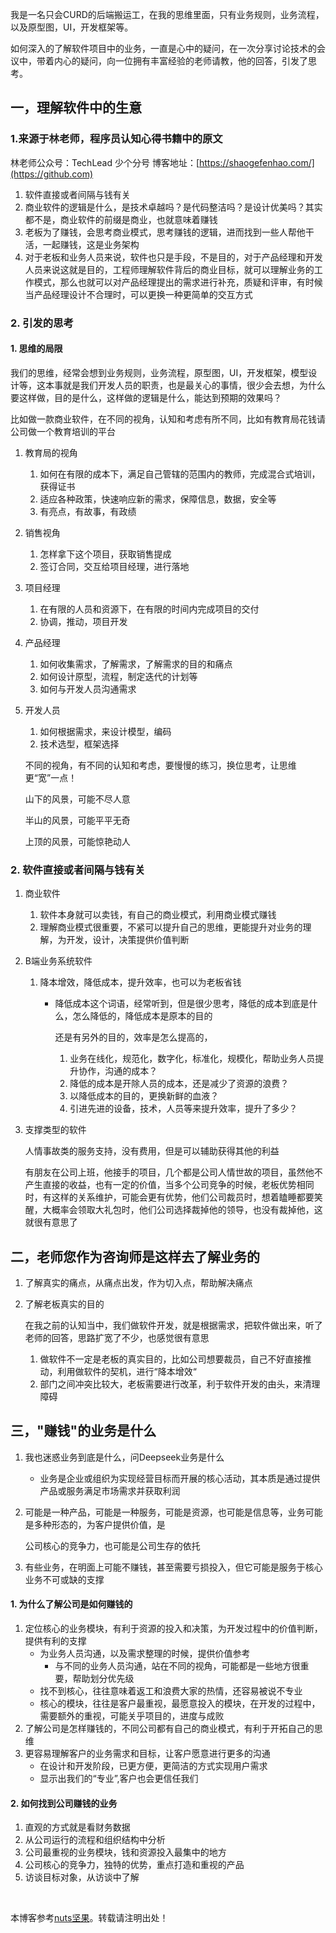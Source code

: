 ​ 我是一名只会CURD的后端搬运工，在我的思维里面，只有业务规则，业务流程，以及原型图，UI，开发框架等。

​ 如何深入的了解软件项目中的业务，一直是心中的疑问，在一次分享讨论技术的会议中，带着内心的疑问，向一位拥有丰富经验的老师请教，他的回答，引发了思考。

## 一，理解软件中的生意

### 1.来源于林老师，程序员认知心得书籍中的原文

林老师公众号：TechLead 少个分号
博客地址：[https://shaogefenhao.com/](https://github.com)

1. 软件直接或者间隔与钱有关
2. 商业软件的逻辑是什么，是技术卓越吗？是代码整洁吗？是设计优美吗？其实都不是，商业软件的前缀是商业，也就意味着赚钱
3. 老板为了赚钱，会思考商业模式，思考赚钱的逻辑，进而找到一些人帮他干活，一起赚钱，这是业务架构
4. 对于老板和业务人员来说，软件也只是手段，不是目的，对于产品经理和开发人员来说这就是目的，工程师理解软件背后的商业目标，就可以理解业务的工作模式，那么也就可以对产品经理提出的需求进行补充，质疑和评审，有时候当产品经理设计不合理时，可以更换一种更简单的交互方式

### 2. 引发的思考

#### 1. 思维的局限

​ 我们的思维，经常会想到业务规则，业务流程，原型图，UI，开发框架，模型设计等，这本事就是我们开发人员的职责，也是最关心的事情，很少会去想，为什么要这样做，目的是什么，这样做的逻辑是什么，能达到预期的效果吗？

比如做一款商业软件，在不同的视角，认知和考虑有所不同，比如有教育局花钱请公司做一个教育培训的平台

1. 教育局的视角

   1. 如何在有限的成本下，满足自己管辖的范围内的教师，完成混合式培训，获得证书
   2. 适应各种政策，快速响应新的需求，保障信息，数据，安全等
   3. 有亮点，有故事，有政绩
2. 销售视角

   1. 怎样拿下这个项目，获取销售提成
   2. 签订合同，交互给项目经理，进行落地
3. 项目经理

   1. 在有限的人员和资源下，在有限的时间内完成项目的交付
   2. 协调，推动，项目开发
4. 产品经理

   1. 如何收集需求，了解需求，了解需求的目的和痛点
   2. 如何设计原型，流程，制定迭代的计划等
   3. 如何与开发人员沟通需求
5. 开发人员

   1. 如何根据需求，来设计模型，编码
   2. 技术选型，框架选择

   不同的视角，有不同的认知和考虑，要慢慢的练习，换位思考，让思维更“宽”一点！

   山下的风景，可能不尽人意

   半山的风景，可能平平无奇

   上顶的风景，可能惊艳动人

### 2. 软件直接或者间隔与钱有关

1. 商业软件

   1. 软件本身就可以卖钱，有自己的商业模式，利用商业模式赚钱
   2. 理解商业模式很重要，不紧可以提升自己的思维，更能提升对业务的理解，为开发，设计，决策提供价值判断
2. B端业务系统软件

   1. 降本增效，降低成本，提升效率，也可以为老板省钱

      * 降低成本这个词语，经常听到，但是很少思考，降低的成本到底是什么，怎么降低的，降低成本是原本的目的

        还是有另外的目的，效率是怎么提高的，

        1. 业务在线化，规范化，数字化，标准化，规模化，帮助业务人员提升协作，沟通的成本？
        2. 降低的成本是开除人员的成本，还是减少了资源的浪费？
        3. 以降低成本的目的，更换新鲜的血液？
        4. 引进先进的设备，技术，人员等来提升效率，提升了多少？
3. 支撑类型的软件

   人情事故类的服务支持，没有费用，但是可以辅助获得其他的利益

   有朋友在公司上班，他接手的项目，几个都是公司人情世故的项目，虽然他不产生直接的收益，也有一定的价值，当多个公司竞争的时候，老板优势相同时，有这样的关系维护，可能会更有优势，他们公司裁员时，想着瞌睡都要笑醒，大概率会领取大礼包时，他们公司选择裁掉他的领导，也没有裁掉他，这就很有意思了

## 二，老师您作为咨询师是这样去了解业务的

1. 了解真实的痛点，从痛点出发，作为切入点，帮助解决痛点
2. 了解老板真实的目的

   在我之前的认知当中，我们做软件开发，就是根据需求，把软件做出来，听了老师的回答，思路扩宽了不少，也感觉很有意思

   1. 做软件不一定是老板的真实目的，比如公司想要裁员，自己不好直接推动，利用做软件的契机，进行“降本增效“
   2. 部门之间冲突比较大，老板需要进行改革，利于软件开发的由头，来清理障碍

## 三，"赚钱"的业务是什么

1. 我也迷惑业务到底是什么，问Deepseek业务是什么

   * 业务是企业或组织为实现经营目标而开展的核心活动，其本质是通过提供产品或服务满足市场需求并获取利润
2. 可能是一种产品，可能是一种服务，可能是资源，也可能是信息等，业务可能是多种形态的，为客户提供价值，是

   公司核心的竞争力，也可能是公司生存的依托
3. 有些业务，在明面上可能不赚钱，甚至需要亏损投入，但它可能是服务于核心业务不可或缺的支撑

#### 1. 为什么了解公司是如何赚钱的

1. 定位核心的业务模块，有利于资源的投入和决策，为开发过程中的价值判断，提供有利的支撑
   * 为业务人员沟通，以及需求整理的时候，提供价值参考
     + 与不同的业务人员沟通，站在不同的视角，可能都是一些地方很重要，帮助划分优先级
   * 找不到核心，往往意味着返工和浪费大家的热情，还容易被说不专业
   * 核心的模块，往往是客户最重视，最愿意投入的模块，在开发的过程中，需要额外的重视，可能关乎项目的，进度与成败
2. 了解公司是怎样赚钱的，不同公司都有自己的商业模式，有利于开拓自己的思维
3. 更容易理解客户的业务需求和目标，让客户愿意进行更多的沟通
   * 在设计和开发阶段，已更方便，更简洁的方式实现用户需求
   * 显示出我们的“专业”,客户也会更信任我们

#### 2. 如何找到公司赚钱的业务

1. 直观的方式就是看财务数据
2. 从公司运行的流程和组织结构中分析
3. 公司最重视的业务模块，钱和资源投入最集中的地方
4. 公司核心的竞争力，独特的优势，重点打造和重视的产品
5. 访谈目标对象，从访谈中了解

​

本博客参考[nuts坚果](https://jianyong.org)。转载请注明出处！
